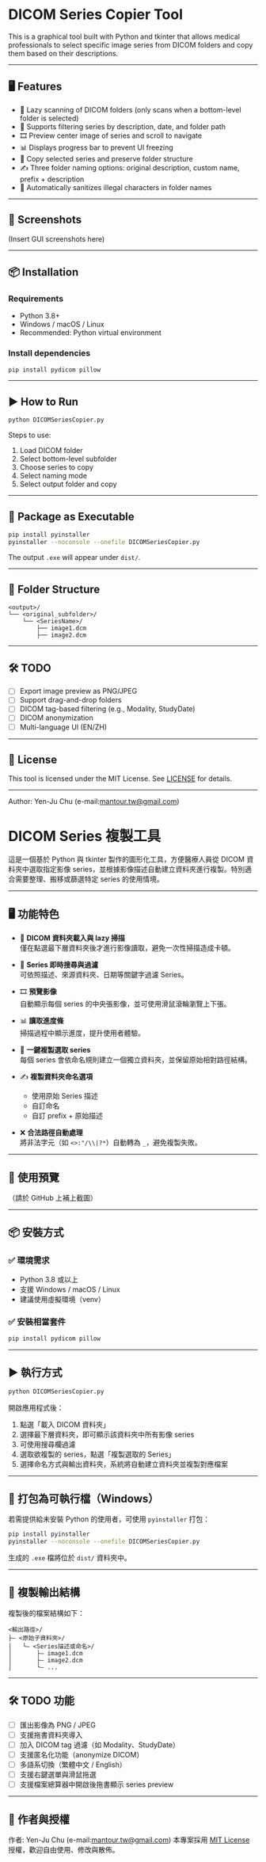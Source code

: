 # DICOM Series Copier Tool

This is a graphical tool built with Python and tkinter that allows medical professionals to select specific image series from DICOM folders and copy them based on their descriptions.

---

## 🖥️ Features

- 📂 Lazy scanning of DICOM folders (only scans when a bottom-level folder is selected)
- 🔎 Supports filtering series by description, date, and folder path
- 🎞️ Preview center image of series and scroll to navigate
- 📊 Displays progress bar to prevent UI freezing
- 🧳 Copy selected series and preserve folder structure
- ✍️ Three folder naming options: original description, custom name, prefix + description
- 🚫 Automatically sanitizes illegal characters in folder names

---

## 📸 Screenshots

(Insert GUI screenshots here)

---

## 📦 Installation

### Requirements
- Python 3.8+
- Windows / macOS / Linux
- Recommended: Python virtual environment

### Install dependencies
```bash
pip install pydicom pillow
```

---

## ▶️ How to Run
```bash
python DICOMSeriesCopier.py
```

Steps to use:
1. Load DICOM folder  
2. Select bottom-level subfolder  
3. Choose series to copy  
4. Select naming mode  
5. Select output folder and copy

---

## 🚀 Package as Executable
```bash
pip install pyinstaller
pyinstaller --noconsole --onefile DICOMSeriesCopier.py
```
The output `.exe` will appear under `dist/`.

---

## 📁 Folder Structure
```
<output>/
└── <original_subfolder>/
    └── <SeriesName>/
        ├── image1.dcm
        ├── image2.dcm
```

---

## 🛠 TODO
- [ ] Export image preview as PNG/JPEG
- [ ] Support drag-and-drop folders
- [ ] DICOM tag-based filtering (e.g., Modality, StudyDate)
- [ ] DICOM anonymization
- [ ] Multi-language UI (EN/ZH)

---

## 🪪 License
This tool is licensed under the MIT License. See [LICENSE](LICENSE) for details.

---

Author: Yen-Ju Chu (e-mail:mantour.tw@gmail.com)




# DICOM Series 複製工具

這是一個基於 Python 與 tkinter 製作的圖形化工具，方便醫療人員從 DICOM 資料夾中選取指定影像 series，並根據影像描述自動建立資料夾進行複製。特別適合需要整理、搬移或篩選特定 series 的使用情境。

---

## 🖥️ 功能特色

- 📂 **DICOM 資料夾載入與 lazy 掃描**  
  僅在點選最下層資料夾後才進行影像讀取，避免一次性掃描造成卡頓。

- 🔎 **Series 即時搜尋與過濾**  
  可依照描述、來源資料夾、日期等關鍵字過濾 Series。

- 🎞️ **預覽影像**  
  自動顯示每個 series 的中央張影像，並可使用滑鼠滾輪瀏覽上下張。

- 📊 **讀取進度條**  
  掃描過程中顯示進度，提升使用者體驗。

- 🧳 **一鍵複製選取 series**  
  每個 series 會依命名規則建立一個獨立資料夾，並保留原始相對路徑結構。

- ✍️ **複製資料夾命名選項**  
  - 使用原始 Series 描述  
  - 自訂命名  
  - 自訂 prefix + 原始描述  

- ❌ **合法路徑自動處理**  
  將非法字元（如 `<>:"/\\|?*`）自動轉為 `_`，避免複製失敗。

---

## 📸 使用預覽

（請於 GitHub 上補上截圖）

---

## 📦 安裝方式

### ✅ 環境需求

- Python 3.8 或以上
- 支援 Windows / macOS / Linux
- 建議使用虛擬環境（venv）

### ✅ 安裝相當套件

```bash
pip install pydicom pillow
```

---

## ▶️ 執行方式

```bash
python DICOMSeriesCopier.py
```

開啟應用程式後：

1. 點選「載入 DICOM 資料夾」
2. 選擇最下層資料夾，即可顯示該資料夾中所有影像 series
3. 可使用搜尋欄過濾
4. 選取欲複製的 series，點選「複製選取的 Series」
5. 選擇命名方式與輸出資料夾，系統將自動建立資料夾並複製對應檔案

---

## 🚀 打包為可執行檔（Windows）

若需提供給未安裝 Python 的使用者，可使用 `pyinstaller` 打包：

```bash
pip install pyinstaller
pyinstaller --noconsole --onefile DICOMSeriesCopier.py
```

生成的 `.exe` 檔將位於 `dist/` 資料夾中。

---

## 📁 複製輸出結構

複製後的檔案結構如下：

```
<輸出路徑>/
├— <原始子資料夾>/
│   └— <Series描述或命名>/
│       ├— image1.dcm
│       ├— image2.dcm
│       └— ...
```

---

## 🛠 TODO 功能

- [ ] 匯出影像為 PNG / JPEG
- [ ] 支援拖書資料夾導入
- [ ] 加入 DICOM tag 過濾（如 Modality、StudyDate）
- [ ] 支援匿名化功能（anonymize DICOM）
- [ ] 多語系切換（繁體中文 / English）
- [ ] 支援右鍵選單與滑鼠拖選
- [ ] 支援檔案總算器中開啟後拖書顯示 series preview

---

## 🙌 作者與授權
作者: Yen-Ju Chu (e-mail:mantour.tw@gmail.com)
本專案採用 [MIT License](LICENSE) 授權，歡迎自由使用、修改與散佈。

